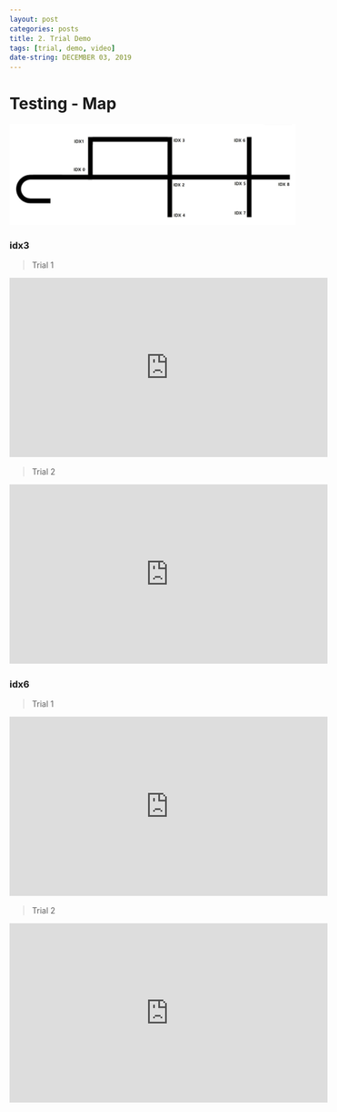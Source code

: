```yaml
---
layout: post
categories: posts
title: 2. Trial Demo
tags: [trial, demo, video]
date-string: DECEMBER 03, 2019
---
```

<script src="//ajax.googleapis.com/ajax/libs/jquery/1.9.1/jquery.min.js"></script>
<script>window.jQuery || document.write('<script src="_/js/libs/jquery-1.9.1.min.js"><\/script>')</script>

# Testing - Map
<center>
    <div class="photoset-grid-custom" data-layout="400">
        <img src="/images/map/manz-map.jpg">
    </div>
</center>

### idx3

> Trial 1
<center>
<iframe width="560" height="315" src="https://www.youtube.com/embed/dUkFd7WjgtQ" frameborder="0" allow="accelerometer; autoplay; encrypted-media; gyroscope; picture-in-picture" allowfullscreen></iframe>
</center>

> Trial 2
<center>
<iframe width="560" height="315" src="https://www.youtube.com/embed/QFNBfKsfd44" frameborder="0" allow="accelerometer; autoplay; encrypted-media; gyroscope; picture-in-picture" allowfullscreen></iframe>
</center>

### idx6

> Trial 1
<center>
<iframe width="560" height="315" src="https://www.youtube.com/embed/O1pVHjuZYPI" frameborder="0" allow="accelerometer; autoplay; encrypted-media; gyroscope; picture-in-picture" allowfullscreen></iframe>
</center>

> Trial 2
<center>
<iframe width="560" height="315" src="https://www.youtube.com/embed/qCVZcwHohbg" frameborder="0" allow="accelerometer; autoplay; encrypted-media; gyroscope; picture-in-picture" allowfullscreen></iframe>
</center>

<script src="/assets/js/jquery.photoset-grid.js"></script>

<script type="text/javascript">
    $('.photoset-grid-custom').photosetGrid({
    // Set the gutter between columns and rows
    gutter: '5px',
  
    // Wrap the images in links
    highresLinks: true,
  
    // Asign a common rel attribute
    rel: 'print-gallery',

    onInit: function(){},
    
    onComplete: function(){
        // Show the grid after it renders
        $('.photoset-grid-custom').attr('style', '');
    }
});
</script>